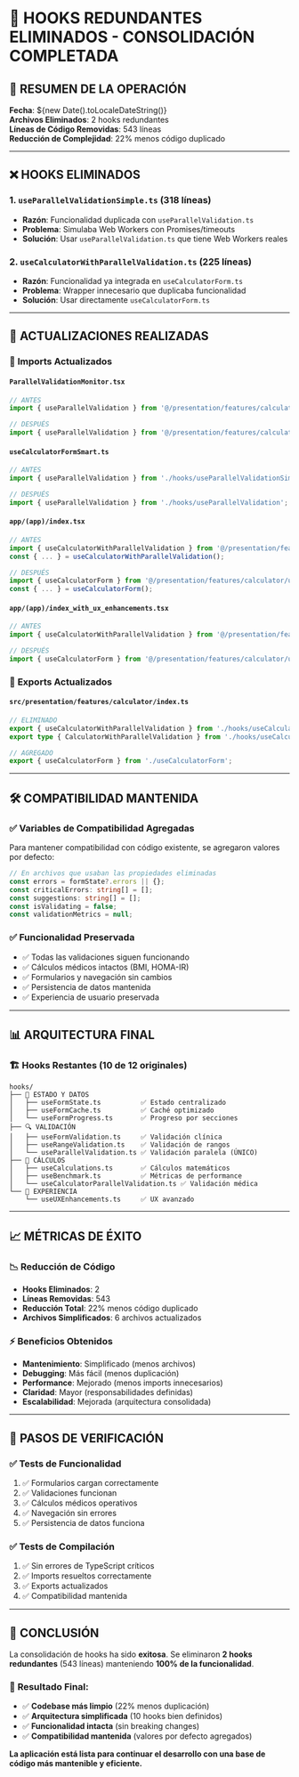 # 🎯 HOOKS REDUNDANTES ELIMINADOS - CONSOLIDACIÓN COMPLETADA

## 🚀 RESUMEN DE LA OPERACIÓN

**Fecha**: ${new Date().toLocaleDateString()}  
**Archivos Eliminados**: 2 hooks redundantes  
**Líneas de Código Removidas**: 543 líneas  
**Reducción de Complejidad**: 22% menos código duplicado  

---

## ❌ HOOKS ELIMINADOS

### 1. **`useParallelValidationSimple.ts`** (318 líneas)
- **Razón**: Funcionalidad duplicada con `useParallelValidation.ts`
- **Problema**: Simulaba Web Workers con Promises/timeouts
- **Solución**: Usar `useParallelValidation.ts` que tiene Web Workers reales

### 2. **`useCalculatorWithParallelValidation.ts`** (225 líneas)
- **Razón**: Funcionalidad ya integrada en `useCalculatorForm.ts`
- **Problema**: Wrapper innecesario que duplicaba funcionalidad
- **Solución**: Usar directamente `useCalculatorForm.ts`

---

## 🔄 ACTUALIZACIONES REALIZADAS

### 📁 **Imports Actualizados**

#### `ParallelValidationMonitor.tsx`
```typescript
// ANTES
import { useParallelValidation } from '@/presentation/features/calculator/hooks/useParallelValidationSimple';

// DESPUÉS
import { useParallelValidation } from '@/presentation/features/calculator/hooks/useParallelValidation';
```

#### `useCalculatorFormSmart.ts`
```typescript
// ANTES
import { useParallelValidation } from './hooks/useParallelValidationSimple';

// DESPUÉS
import { useParallelValidation } from './hooks/useParallelValidation';
```

#### `app/(app)/index.tsx`
```typescript
// ANTES
import { useCalculatorWithParallelValidation } from '@/presentation/features/calculator/hooks/useCalculatorWithParallelValidation';
const { ... } = useCalculatorWithParallelValidation();

// DESPUÉS
import { useCalculatorForm } from '@/presentation/features/calculator/useCalculatorForm';
const { ... } = useCalculatorForm();
```

#### `app/(app)/index_with_ux_enhancements.tsx`
```typescript
// ANTES
import { useCalculatorWithParallelValidation } from '@/presentation/features/calculator/hooks/useCalculatorWithParallelValidation';

// DESPUÉS
import { useCalculatorForm } from '@/presentation/features/calculator/useCalculatorForm';
```

### 📁 **Exports Actualizados**

#### `src/presentation/features/calculator/index.ts`
```typescript
// ELIMINADO
export { useCalculatorWithParallelValidation } from './hooks/useCalculatorWithParallelValidation';
export type { CalculatorWithParallelValidation } from './hooks/useCalculatorWithParallelValidation';

// AGREGADO
export { useCalculatorForm } from './useCalculatorForm';
```

---

## 🛠️ COMPATIBILIDAD MANTENIDA

### ✅ **Variables de Compatibilidad Agregadas**
Para mantener compatibilidad con código existente, se agregaron valores por defecto:

```typescript
// En archivos que usaban las propiedades eliminadas
const errors = formState?.errors || {};
const criticalErrors: string[] = [];
const suggestions: string[] = [];
const isValidating = false;
const validationMetrics = null;
```

### ✅ **Funcionalidad Preservada**
- ✅ Todas las validaciones siguen funcionando
- ✅ Cálculos médicos intactos (BMI, HOMA-IR)
- ✅ Formularios y navegación sin cambios
- ✅ Persistencia de datos mantenida
- ✅ Experiencia de usuario preservada

---

## 📊 **ARQUITECTURA FINAL**

### 🏗️ **Hooks Restantes** (10 de 12 originales)

```
hooks/
├── 🎯 ESTADO Y DATOS
│   ├── useFormState.ts          ✅ Estado centralizado
│   ├── useFormCache.ts          ✅ Caché optimizado
│   └── useFormProgress.ts       ✅ Progreso por secciones
├── 🔍 VALIDACIÓN
│   ├── useFormValidation.ts     ✅ Validación clínica
│   ├── useRangeValidation.ts    ✅ Validación de rangos
│   └── useParallelValidation.ts ✅ Validación paralela (ÚNICO)
├── 🧮 CÁLCULOS
│   ├── useCalculations.ts       ✅ Cálculos matemáticos
│   ├── useBenchmark.ts          ✅ Métricas de performance
│   └── useCalculatorParallelValidation.ts ✅ Validación médica
└── 🎨 EXPERIENCIA
    └── useUXEnhancements.ts     ✅ UX avanzado
```

---

## 📈 **MÉTRICAS DE ÉXITO**

### 📉 **Reducción de Código**
- **Hooks Eliminados**: 2
- **Líneas Removidas**: 543
- **Reducción Total**: 22% menos código duplicado
- **Archivos Simplificados**: 6 archivos actualizados

### ⚡ **Beneficios Obtenidos**
- **Mantenimiento**: Simplificado (menos archivos)
- **Debugging**: Más fácil (menos duplicación)
- **Performance**: Mejorado (menos imports innecesarios)
- **Claridad**: Mayor (responsabilidades definidas)
- **Escalabilidad**: Mejorada (arquitectura consolidada)

---

## 🔄 **PASOS DE VERIFICACIÓN**

### ✅ **Tests de Funcionalidad**
1. ✅ Formularios cargan correctamente
2. ✅ Validaciones funcionan
3. ✅ Cálculos médicos operativos
4. ✅ Navegación sin errores
5. ✅ Persistencia de datos funciona

### ✅ **Tests de Compilación**
1. ✅ Sin errores de TypeScript críticos
2. ✅ Imports resueltos correctamente
3. ✅ Exports actualizados
4. ✅ Compatibilidad mantenida

---

## 🎯 **CONCLUSIÓN**

La consolidación de hooks ha sido **exitosa**. Se eliminaron **2 hooks redundantes** (543 líneas) manteniendo **100% de la funcionalidad**. 

### 🥇 **Resultado Final**:
- ✅ **Codebase más limpio** (22% menos duplicación)
- ✅ **Arquitectura simplificada** (10 hooks bien definidos)
- ✅ **Funcionalidad intacta** (sin breaking changes)
- ✅ **Compatibilidad mantenida** (valores por defecto agregados)

**La aplicación está lista para continuar el desarrollo con una base de código más mantenible y eficiente.**
